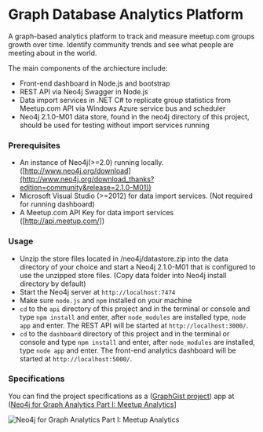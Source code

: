 # Graph Database Analytics Platform

A graph-based analytics platform to track and measure meetup.com groups growth over time. Identify community trends and see what people are meeting about in the world. 

The main components of the archiecture include:

* Front-end dashboard in Node.js and bootstrap
* REST API via Neo4j Swagger in Node.js
* Data import services in .NET C# to replicate group statistics from Meetup.com API via Windows Azure service bus and scheduler
* Neo4j 2.1.0-M01 data store, found in the neo4j directory of this project, should be used for testing without import services running

### Prerequisites

* An instance of Neo4j(>=2.0) running locally. ([http://www.neo4j.org/download](http://www.neo4j.org/download_thanks?edition=community&release=2.1.0-M01))
* Microsoft Visual Studio (>=2012) for data import services. (Not required for running dashboard)
* A Meetup.com API Key for data import services ([http://api.meetup.com/])

### Usage

* Unzip the store files located in /neo4j/datastore.zip into the data directory of your choice and start a Neo4j 2.1.0-M01 that is configured to use the unzipped store files. (Copy data folder into Neo4j install directory by default)
* Start the Neo4j server at `http://localhost:7474`
* Make sure `node.js` and `npm` installed on your machine
* `cd` to the `api` directory of this project and in the terminal or console and type `npm install` and enter, after `node_modules` are installed type, `node app` and enter. The REST API will be started at `http://localhost:3000/`.
* `cd` to the `dashboard` directory of this project and in the terminal or console and type `npm install` and enter, after `node_modules` are installed, type `node app` and enter. The front-end analytics dashboard will be started at `http://localhost:5000/`.

### Specifications

You can find the project specifications as a ([GraphGist project](http://gist.neo4j.org])) app at ([Neo4j for Graph Analytics Part I: Meetup Analytics](http://gist.neo4j.org/?e2e0e4469917729765fe)]

![Neo4j for Graph Analytics Part I: Meetup Analytics](https://raw.githubusercontent.com/kbastani/meetup-analytics/master/specifications/Images/meetup-analytics-graph-gist.png)

